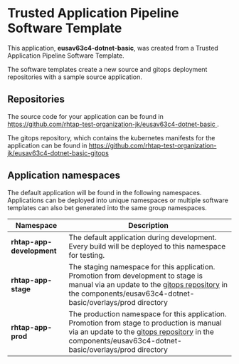 # Trusted Application Pipeline Software Template

This application, **eusav63c4-dotnet-basic**, was created from a Trusted Application Pipeline Software Template.

The software templates create a new source and gitops deployment repositories with a sample source application. 

## Repositories

The source code for your application can be found in [https://github.com/rhtap-test-organization-jk/eusav63c4-dotnet-basic ](https://github.com/rhtap-test-organization-jk/eusav63c4-dotnet-basic ).
 
The gitops repository, which contains the kubernetes manifests for the application can be found in 
[https://github.com/rhtap-test-organization-jk/eusav63c4-dotnet-basic-gitops ](https://github.com/rhtap-test-organization-jk/eusav63c4-dotnet-basic-gitops ) 

## Application namespaces 

The default application will be found in the following namespaces. Applications can be deployed into unique namespaces or multiple software templates can also bet generated into the same group namespaces.  

|  Namespace   |  Description   |  
| -------- | -------- |   
| **rhtap-app-development** | The default application during development. Every build will be deployed to this namespace for testing. | 
| **rhtap-app-stage** | The staging namespace for this application. Promotion from development to stage is manual via an update to the [gitops repository](https://github.com/rhtap-test-organization-jk/eusav63c4-dotnet-basic-gitops ) in the components/eusav63c4-dotnet-basic/overlays/prod directory |  
| **rhtap-app-prod** | The production namespace for this application. Promotion from stage to production is manual via an update to the [gitops repository](https://github.com/rhtap-test-organization-jk/eusav63c4-dotnet-basic-gitops ) in the components/eusav63c4-dotnet-basic/overlays/prod directory | 